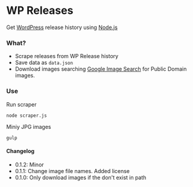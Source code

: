 # WP Releases

Get [WordPress](https://codex.wordpress.org/WordPress_Versions) release history using [Node.js](https://nodejs.org/)

### What?

- Scrape releases from WP Release history
- Save data as ``data.json``
- Download images searching [Google Image Search](https://images.google.com/) for Public Domain images.

### Use

Run scraper

	node scraper.js

Miniy JPG images
	
	gulp

#### Changelog
- 0.1.2: Minor
- 0.1.1: Change image file names. Added license
- 0.1.0: Only download images if the don't exist in path